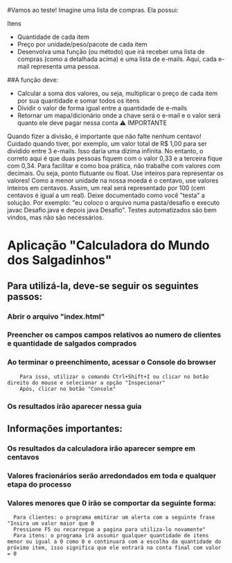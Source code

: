 #Vamos ao teste!
Imagine uma lista de compras. Ela possui:

Itens
- Quantidade de cada item
- Preço por unidade/peso/pacote de cada item
- Desenvolva uma função (ou método) que irá receber uma lista de compras (como a detalhada acima) e uma lista de e-mails. Aqui, cada e-mail representa uma pessoa.

##A função deve:

- Calcular a soma dos valores, ou seja, multiplicar o preço de cada item por sua quantidade e somar todos os itens
- Dividir o valor de forma igual entre a quantidade de e-mails
- Retornar um mapa/dicionário onde a chave será o e-mail e o valor será quanto ele deve pagar nessa conta
⚠️ IMPORTANTE

Quando fizer a divisão, é importante que não falte nenhum centavo! Cuidado quando tiver, por exemplo, um valor total de R$ 1,00 para ser dividido entre 3 e-mails. Isso daria uma dízima infinita. No entanto, o correto aqui é que duas pessoas fiquem com o valor 0,33 e a terceira fique com 0,34.
Para facilitar e como boa prática, não trabalhe com valores com decimais. Ou seja, ponto flutuante ou float. Use inteiros para representar os valores! Como a menor unidade na nossa moeda é o centavo, use valores inteiros em centavos. Assim, um real será representado por 100 (cem centavos é igual a um real).
Deixe documentado como você "testa" a solução. Por exemplo: "eu coloco o arquivo numa pasta/desafio e executo javac Desafio.java e depois java Desafio". Testes automatizados são bem vindos, mas não são necessários.

# Aplicação "Calculadora do Mundo dos Salgadinhos"

## Para utilizá-la, deve-se seguir os seguintes passos:
  ### Abrir o arquivo "index.html"
  ### Preencher os campos campos relativos ao numero de clientes e quantidade de salgados comprados
  ### Ao terminar o preenchimento, acessar o Console do browser
        Para isso, utilizar o comando Ctrl+Shift+I ou clicar no botão direito do mouse e selecionar a opção "Inspecionar"
        Após, clicar no botão "Console"
  ### Os resultados irão aparecer nessa guia

## Informações importantes:
  ### Os resultados da calculadora irão aparecer sempre em centavos
  ### Valores fracionários serão arredondados em toda e qualquer etapa do processo
  ### Valores menores que 0 irão se comportar da seguinte forma:
      Para clientes: o programa emitirar um alerta com a seguinte frase "Insira um valor maior que 0
      Pressione F5 ou recarregue a pagina para utiliza-lo novamente"
      Para itens: o programa irá assumir qualquer quantidade de itens menor ou igual a 0 como 0 e continuará com a escolha da quantidade do próximo item, isso significa que ele entrará na conta final com valor = 0 
